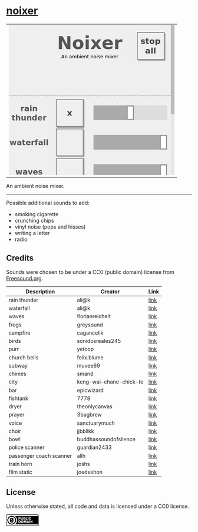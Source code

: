 [noixer](https://abetusk.github.io/noixer)
===

| |
|---|
| [![noixer](img/noixer.png)](https://abetusk.github.io/noixer) |

An ambient noise mixer.


---

Possible additional sounds to add:

* smoking cigarette
* crunching chips
* vinyl noise (pops and hisses)
* writing a letter
* radio

Credits
---

Sounds were chosen to be under a CC0 (public domain) license from [Freesound.org](https://freesound.org).

| Description | Creator| Link |
|---|---|---|
| rain thunder | ali@k | [link](https://freesound.org/people/ali-k/sounds/156049) |
| waterfall | ali@k | [link](https://freesound.org/people/ali-k/sounds/155940) |
| waves | florianreichelt | [link](https://freesound.org/people/florianreichelt/sounds/450755) |
| frogs | greysound | [link](https://freesound.org/people/greysound/sounds/32655) |
| campfire | cagancelik | [link](https://freesound.org/people/cagancelik/sounds/433783) |
| birds | sonidosreales245 | [link](https://freesound.org/people/sonidosreales245/sounds/517042) |
| purr | yetcop | [link](https://freesound.org/people/yetcop/sounds/252645) |
| church bells | felix.blume | [link](https://freesound.org/people/felix.blume/sounds/501115) |
| subway | muvee69 | [link](https://freesound.org/people/muvee69/sounds/60956) |
| chimes | smand | [link](https://freesound.org/people/smand/sounds/525052) |
| city | keng-wai-chane-chick-te | [link](https://freesound.org/people/keng-wai-chane-chick-te/sounds/448378) |
| bar | epicwizard | [link](https://freesound.org/people/epicwizard/sounds/394290) |
| fishtank | 7778 | [link](https://freesound.org/people/7778/sounds/197804) |
| dryer | theonlycanvas | [link](https://freesound.org/people/theonlycanvas/sounds/234458) |
| prayer | 3bagbrew | [link](https://freesound.org/people/3bagbrew/sounds/345029) |
| voice | sanctuarymuch | [link](https://freesound.org/people/sanctuarymuch/sounds/273643) |
| choir | jjbbllkk | [link](https://freesound.org/people/jjbbllkk/sounds/530715) |
| bowl | buddhassoundofsilence | [link](https://freesound.org/people/buddhassoundofsilence/sounds/521549) |
| police scanner | guardian2433 | [link](https://freesound.org/people/guardian2433/sounds/320351) |
| passenger coach scanner | allh | [link](https://freesound.org/people/allh/sounds/133099) |
| train horn | joshs | [link](https://freesound.org/people/joshs/sounds/260105) |
| film static | joedeshon | [link](https://freesound.org/people/joedeshon/sounds/324404) |

License
---

Unless otherwise stated, all code and data is licensed under a CC0 license.

[![CC0](img/cc0_88x31.png)](https://creativecommons.org/publicdomain/zero/1.0/)


